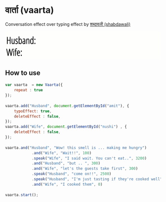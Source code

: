 # वार्ता (vaarta)

Conversation effect over typing effect by [शब्दावली (shabdawali)](http://amitkumargupta.work/shabdawali/)

<div align="center"><img src="static/vaarta.gif"></div>

## How to use

```JavaScript
var vaarta  = new Vaarta({
    repeat : true
});

vaarta.add("Husband", document.getElementById("amit"), {
    typoEffect: true,
    deleteEffect : false,
});
vaarta.add("Wife", document.getElementById("nushi") , {
    deleteEffect : false,
});

vaarta.and("Husband", "Wow! this smell is ... making me hungry")
            .and("Wife", "Wait!!", 100)
            .speak("Wife", "I said wait. You can't eat..", 3200)
            .and("Husband", "but .. ", 300)
            .and("Wife", "let's the guests take first", 300)
            .speak("Husband", "come on!!", 2500)
            .speak("Husband", "I'm just tasting if they're cooked well", 1000)
            .and("Wife", "I cooked them", 0)

vaarta.start();
```